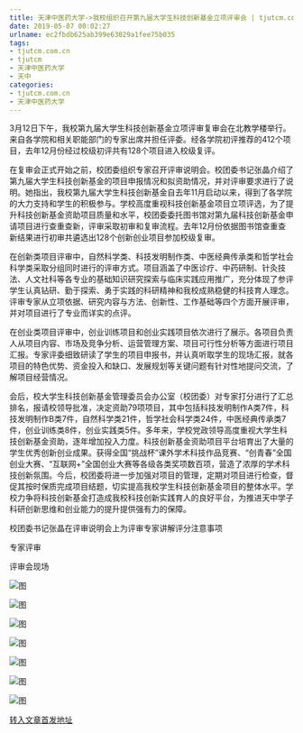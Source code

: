 ```yaml
---
title: 天津中医药大学->我校组织召开第九届大学生科技创新基金立项评审会 | tjutcm.com.cn
date: 2019-05-07 00:02:27
urlname: ec2fbdb625ab399e63029a1fee75b035
tags: 
- tjutcm.com.cn
- tjutcm
- 天津中医药大学
- 天中
categories:
- tjutcm.com.cn
- 天津中医药大学
---
```


3月12日下午，我校第九届大学生科技创新基金立项评审复审会在北教学楼举行。来自各学院和相关职能部门的专家出席并担任评委。经各学院初评推荐的412个项目，去年12月份经过校级初评共有128个项目进入校级复评。

在复审会正式开始之前，校团委组织专家召开评审说明会。校团委书记张晶介绍了第九届大学生科技创新基金的项目申报情况和拟资助情况，并对评审要求进行了说明。她指出，我校第九届大学生科技创新基金自去年11月启动以来，得到了各学院的大力支持和学生的积极参与。学校高度重视科技创新基金项目立项评选，为了提升科技创新基金资助项目质量和水平，校团委委托图书馆对第九届科技创新基金申请项目进行查重查新，评审采取初审和复审流程。去年12月份依据图书馆查重查新结果进行初审共遴选出128个创新创业项目参加校级复审。

在创新类项目评审中，自然科学类、科技发明制作类、中医经典传承类和哲学社会科学类采取分组同时进行的评审方式。项目涵盖了中医诊疗、中药研制、针灸技法、人文社科等各专业的基础知识研究探索与临床实践应用推广，充分体现了参评学生认真钻研、勤于探索、勇于实践的科研精神和我校成熟稳健的科技育人理念。评审专家从立项依据、研究内容与方法、创新性、工作基础等四个方面开展评审，并对项目进行了专业而详实的点评。

在创业类项目评审中，创业训练项目和创业实践项目依次进行了展示。各项目负责人从项目内容、市场及竞争分析、运营管理方案、项目可行性分析等方面进行项目汇报。专家评委细致研读了学生的项目申报书，并认真听取学生的现场汇报，就各项目的特色优势、资金投入和缺口、发展规划等关键问题有针对性地提问交流，了解项目经营情况。

会后，校大学生科技创新基金管理委员会办公室（校团委）对专家打分进行了汇总排名，报请校领导批准，决定资助79项项目，其中包括科技发明制作A类7件，科技发明制作B类7件，自然科学类21件，哲学社会科学类24件，中医经典传承类7件，创业训练类8件，创业实践类5件。多年来，学校党政领导高度重视大学生科技创新基金资助，逐年增加投入力度。科技创新基金资助项目平台培育出了大量的学生优秀创新创业成果。获得全国“挑战杯”课外学术科技作品竞赛、“创青春”全国创业大赛、“互联网+”全国创业大赛等各级各类奖项数百项，营造了浓厚的学术科技创新氛围。今后，校团委将进一步加强对项目的管理，定期对项目进行检查，督促其按时保质完成项目结题，切实提高我校学生科技创新基金项目的整体水平。学校力争将科技创新基金打造成我校科技创新实践育人的良好平台，为推进天中学子科研创新思维和创业能力的提升提供强有力的保障。

校团委书记张晶在评审说明会上为评审专家讲解评分注意事项

专家评审

评审会现场

![图](http://news13.tjutcm.edu.cn/__local/F/4D/8D/A1CEAE60FF334EE8275E6AB94D5_02041CBB_12532.jpg)

![图](http://news13.tjutcm.edu.cn/__local/B/D6/7A/E8701A3F145E3464602BC52CBF5_30B835D4_EEB8.jpg)

![图](http://news13.tjutcm.edu.cn/__local/F/51/05/EDB3E89FE2F1B289CE9E207E42D_FE4E7CF8_E75C.jpg)

![图](http://news13.tjutcm.edu.cn/__local/D/C2/BC/1ADDAB9D2CD9FB26DAF691A8350_26C6E0A2_18B40.jpg)

![图](http://news13.tjutcm.edu.cn/__local/1/B7/17/56E4CC2E2926B253B3C7C7E7049_E948C059_192CF.jpg)

![图](http://news13.tjutcm.edu.cn/__local/F/DB/7C/19EC231BF511D7458465C4A3DB1_EFA0872D_7213E.png)

![图](http://news13.tjutcm.edu.cn/__local/D/96/0A/4C8AEAF04F53A25BF30F021FEB9_504B5A8F_4001B.jpg)

[转入文章首发地址](http://news13.tjutcm.edu.cn/info/1526/12875.htm)